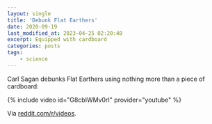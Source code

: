 ```yaml
---
layout: single
title: 'Debunk Flat Earthers'
date: 2020-09-19
last_modified_at: 2023-04-25 02:20:40
excerpt: Equipped with cardboard
categories: posts
tags:
    - science
---
```


Carl Sagan debunks Flat Earthers using nothing more than a piece of cardboard:

{% include video id="G8cbIWMv0rI" provider="youtube" %}

Via [reddit.com/r/videos](https://www.reddit.com/r/videos/comments/ht2n6u/carl_sagan_debunks_flat_earthers_using_nothing/).
